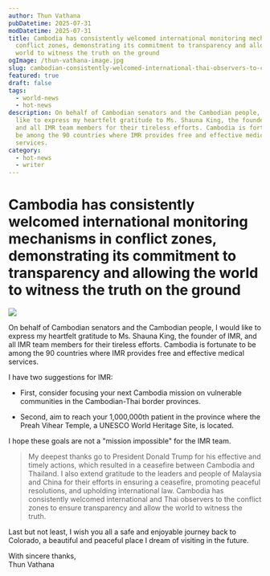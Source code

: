 ```yaml
---
author: Thun Vathana
pubDatetime: 2025-07-31
modDatetime: 2025-07-31
title: Cambodia has consistently welcomed international monitoring mechanisms in
  conflict zones, demonstrating its commitment to transparency and allowing the
  world to witness the truth on the ground
ogImage: /thun-vathana-image.jpg
slug: cambodian-consistently-welcomed-international-thai-observers-to-conflict-zones
featured: true
draft: false
tags:
  - world-news
  - hot-news
description: On behalf of Cambodian senators and the Cambodian people, I would
  like to express my heartfelt gratitude to Ms. Shauna King, the founder of IMR,
  and all IMR team members for their tireless efforts. Cambodia is fortunate to
  be among the 90 countries where IMR provides free and effective medical
  services.
category:
  - hot-news
  - writer
---
```

# **Cambodia has consistently welcomed international monitoring mechanisms in conflict zones, demonstrating its commitment to transparency and allowing the world to witness the truth on the ground**

![](/thun-vathana-image.jpg)

On behalf of Cambodian senators and the Cambodian people, I would like to express my heartfelt gratitude to Ms. Shauna King, the founder of IMR, and all IMR team members for their tireless efforts. Cambodia is fortunate to be among the 90 countries where IMR provides free and effective medical services.

I have two suggestions for IMR: 

*   First, consider focusing your next Cambodia mission on vulnerable communities in the Cambodian-Thai border provinces.
    
*   Second, aim to reach your 1,000,000th patient in the province where the Preah Vihear Temple, a UNESCO World Heritage Site, is located.
    

I hope these goals are not a "mission impossible" for the IMR team.

> My deepest thanks go to President Donald Trump for his effective and timely actions, which resulted in a ceasefire between Cambodia and Thailand. I also extend gratitude to the leaders and people of Malaysia and China for their efforts in ensuring a ceasefire, promoting peaceful resolutions, and upholding international law. Cambodia has consistently welcomed international and Thai observers to the conflict zones to ensure transparency and allow the world to witness the truth.

Last but not least, I wish you all a safe and enjoyable journey back to Colorado, a beautiful and peaceful place I dream of visiting in the future.

With sincere thanks,  
Thun Vathana